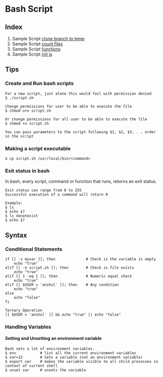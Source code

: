 # Bash Script

## Index

1. Sample Script [clone branch to temp](./scripts/sample.clone-branch-to-temp.sh)
2. Sample Script [count files](./scripts/sample.count-files.sh)
3. Sample Script [functions](./scripts/sample.functions.sh)
4. Sample Script [init js](./scripts/sample.init-js.sh)

## Tips

### Create and Run bash scripts

```
For a new script, just alone this would fail with permission denied
$ ./script.sh

Change permissions for user to be able to execute the file
$ chmod u+x script.sh

Or change permissions for all user to be able to execute the file
$ chmod +x script.sh

You can pass parameters to the script following $1, $2, $3, . . order in the script
```

### Making a script executable

```
$ cp script.sh /usr/local/bin/<command>
```

### Exit status in bash

In bash, every script, command or function that runs, returns an exit status.

```
Exit status can range from 0 to 255
Successful execution of a command will return 0

Example:
$ ls
$ echo $?
$ ls donotexist
$ echo $?
```

## Syntax

### Conditional Statements

```
if [[ -z myvar ]]; then              # Check is the variable is empty
    echo "true"
elif [[ -e script.sh ]]; then        # Check is file exists
    echo "true"
elif [[ 1 -eq 1 ]]; then             # Numeric equal check
    echo "true"
elif [[ $USER = 'anshul' ]]; then    # Any condition
    echo "true"
else
    echo "false"
fi

Ternary Operation
[[ $USER = 'anshul' ]] && echo "true" || echo "false"
```

### Handling Variables

#### Setting and Unsetting an environment variable

```
Bash sets a lot of environment variables.
$ env           # list all the current environment variables
$ var=12        # Sets a variable (not an environment variable)
$ export var    # makes the variable visible to all child processes in context of current shell
$ unset var     # unsets the variable
```
